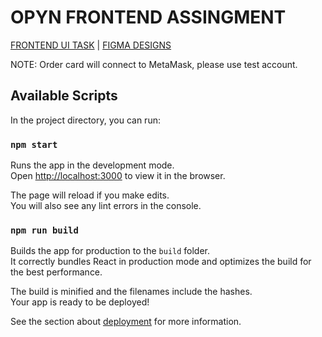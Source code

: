 # OPYN FRONTEND ASSINGMENT

[FRONTEND UI TASK](https://opynopyn.notion.site/Frontend-UI-Task-0289454c580144a988fee2edb0c55c02) | [FIGMA DESIGNS](https://www.figma.com/file/CrTP57Fct6z3mp7pFu6mlO/Opyn-Frontend-UI-Task?node-id=0%3A1)

NOTE: Order card will connect to MetaMask, please use test account.

## Available Scripts

In the project directory, you can run:

### `npm start`

Runs the app in the development mode.\
Open [http://localhost:3000](http://localhost:3000) to view it in the browser.

The page will reload if you make edits.\
You will also see any lint errors in the console.

### `npm run build`

Builds the app for production to the `build` folder.\
It correctly bundles React in production mode and optimizes the build for the best performance.

The build is minified and the filenames include the hashes.\
Your app is ready to be deployed!

See the section about [deployment](https://facebook.github.io/create-react-app/docs/deployment) for more information.
